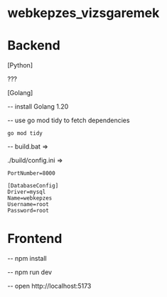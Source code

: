 # webkepzes_vizsgaremek

# Backend

[Python]

???

[Golang]

-- install Golang 1.20

-- use go mod tidy to fetch dependencies
```
go mod tidy
```

-- build.bat => 

./build/config.ini =>
```
PortNumber=8000

[DatabaseConfig]
Driver=mysql
Name=webkepzes 
Username=root
Password=root
```

# Frontend

-- npm install

-- npm run dev

-- open http://localhost:5173